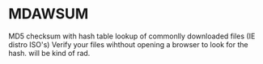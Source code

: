 MDAWSUM
==================

MD5 checksum with hash table lookup of commonlly downloaded files (IE distro ISO's)
Verify your files wihthout opening a browser to look for the hash.
will be kind of rad.
